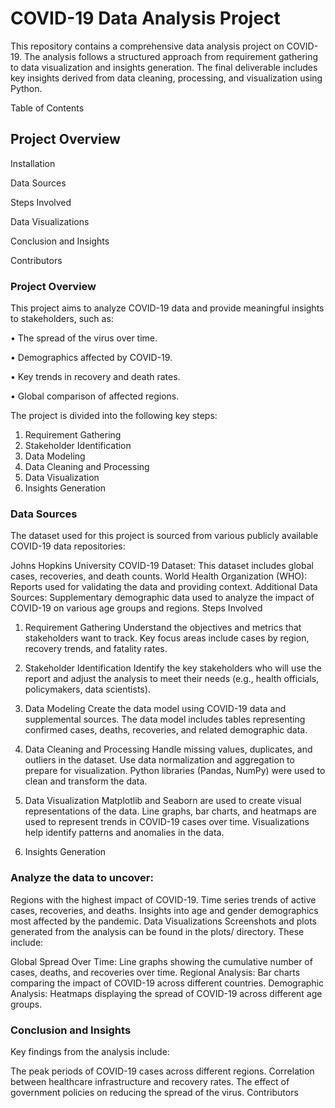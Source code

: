# COVID-19 Data Analysis Project 

This repository contains a comprehensive data analysis project on COVID-19. The analysis follows a structured approach from requirement gathering to data visualization and insights generation. The final deliverable includes key insights derived from data cleaning, processing, and visualization using Python.

Table of Contents

## Project Overview
Installation

Data Sources

Steps Involved

Data Visualizations

Conclusion and Insights

Contributors

### Project Overview
This project aims to analyze COVID-19 data and provide meaningful insights to stakeholders, such as:

•	The spread of the virus over time.

• Demographics affected by COVID-19.

• Key trends in recovery and death rates.

• Global comparison of affected regions.

The project is divided into the following key steps:

1. Requirement Gathering
2. Stakeholder Identification
3. Data Modeling
4. Data Cleaning and Processing
5. Data Visualization
6. Insights Generation

### Data Sources
The dataset used for this project is sourced from various publicly available COVID-19 data repositories:

Johns Hopkins University COVID-19 Dataset: This dataset includes global cases, recoveries, and death counts.
World Health Organization (WHO): Reports used for validating the data and providing context.
Additional Data Sources: Supplementary demographic data used to analyze the impact of COVID-19 on various age groups and regions.
Steps Involved
1. Requirement Gathering
Understand the objectives and metrics that stakeholders want to track. Key focus areas include cases by region, recovery trends, and fatality rates.

2. Stakeholder Identification
Identify the key stakeholders who will use the report and adjust the analysis to meet their needs (e.g., health officials, policymakers, data scientists).

3. Data Modeling
Create the data model using COVID-19 data and supplemental sources. The data model includes tables representing confirmed cases, deaths, recoveries, and related demographic data.

4. Data Cleaning and Processing
Handle missing values, duplicates, and outliers in the dataset.
Use data normalization and aggregation to prepare for visualization.
Python libraries (Pandas, NumPy) were used to clean and transform the data.
5. Data Visualization
Matplotlib and Seaborn are used to create visual representations of the data.
Line graphs, bar charts, and heatmaps are used to represent trends in COVID-19 cases over time.
Visualizations help identify patterns and anomalies in the data.
6. Insights Generation

### Analyze the data to uncover:

Regions with the highest impact of COVID-19.
Time series trends of active cases, recoveries, and deaths.
Insights into age and gender demographics most affected by the pandemic.
Data Visualizations
Screenshots and plots generated from the analysis can be found in the plots/ directory. These include:

Global Spread Over Time: Line graphs showing the cumulative number of cases, deaths, and recoveries over time.
Regional Analysis: Bar charts comparing the impact of COVID-19 across different countries.
Demographic Analysis: Heatmaps displaying the spread of COVID-19 across different age groups.

### Conclusion and Insights
Key findings from the analysis include:

The peak periods of COVID-19 cases across different regions.
Correlation between healthcare infrastructure and recovery rates.
The effect of government policies on reducing the spread of the virus.
Contributors

